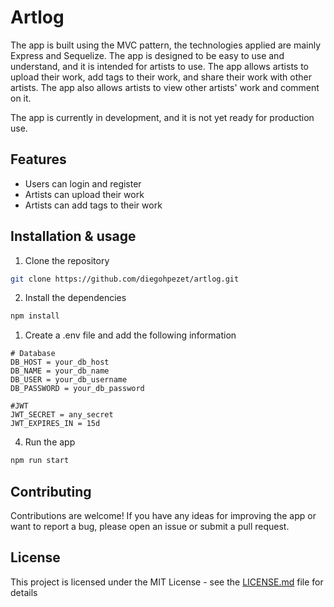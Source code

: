 # Artlog

The app is built using the MVC pattern, the technologies applied are mainly Express and Sequelize.
The app is designed to be easy to use and understand, and it is intended for artists to use. The app allows artists to upload their work, add tags to their work, and share their work with other artists. The app also allows artists to view other artists' work and comment on it.

The app is currently in development, and it is not yet ready for production use.

## Features

- Users can login and register
- Artists can upload their work
- Artists can add tags to their work

## Installation & usage

1. Clone the repository
```bash
git clone https://github.com/diegohpezet/artlog.git
```

2. Install the dependencies
```bash
npm install
```

1. Create a .env file and add the following information
```env
# Database
DB_HOST = your_db_host
DB_NAME = your_db_name
DB_USER = your_db_username
DB_PASSWORD = your_db_password

#JWT
JWT_SECRET = any_secret
JWT_EXPIRES_IN = 15d
```

4. Run the app
```bash
npm run start
```

## Contributing

Contributions are welcome! If you have any ideas for improving the app or want to report a bug, please open an issue or submit a pull request.

## License

This project is licensed under the MIT License - see the [LICENSE.md](LICENSE.md) file for details